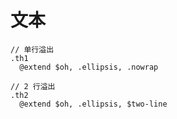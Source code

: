 # 文本

```stylus
// 单行溢出
.th1
  @extend $oh, .ellipsis, .nowrap

// 2 行溢出
.th2
  @extend $oh, .ellipsis, $two-line
```
